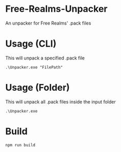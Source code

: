 # Free-Realms-Unpacker
An unpacker for Free Realms' .pack files

# Usage (CLI)
This will unpack a specified .pack file
```
.\Unpacker.exe "FilePath"
```

# Usage (Folder)
This will unpack all .pack files inside the input folder
```
.\Unpacker.exe
```

# Build
```
npm run build
```
